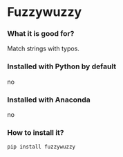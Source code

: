 
# Fuzzywuzzy

### What it is good for?

Match strings with typos.

### Installed with Python by default

no

### Installed with Anaconda

no

### How to install it?

    pip install fuzzywuzzy
